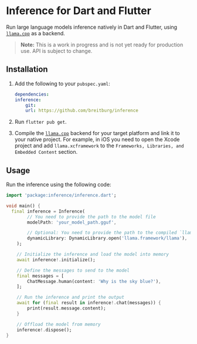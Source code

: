 # Inference for Dart and Flutter

Run large language models inference natively in Dart and Flutter, using [`llama.cpp`](https://github.com/ggml-org/llama.cpp) as a backend.

> **Note:** This is a work in progress and is not yet ready for production use. API is subject to change.

## Installation

1. Add the following to your `pubspec.yaml`:
    ```yaml
    dependencies:
    inference:
        git:
        url: https://github.com/breitburg/inference
    ```

2. Run `flutter pub get`.

3. Compile the [`llama.cpp`](https://github.com/ggml-org/llama.cpp) backend for your target platform and link it to your native project. For example, in iOS you need to open the Xcode project and add `llama.xcframework` to the `Frameworks, Libraries, and Embedded Content` section.

## Usage

Run the inference using the following code:

```dart
import 'package:inference/inference.dart';

void main() {
  final inference = Inference(
        // You need to provide the path to the model file
        modelPath: 'your_model_path.gguf',

        // Optional: You need to provide the path to the compiled `llama.cpp` backend for your target platform
        dynamicLibrary: DynamicLibrary.open('llama.framework/llama'),
    );

    // Initialize the inference and load the model into memory
    await inference!.initialize();

    // Define the messages to send to the model
    final messages = [
        ChatMessage.human(content: 'Why is the sky blue?'),
    ];

    // Run the inference and print the output
    await for (final result in inference!.chat(messages)) {
        print(result.message.content);
    }

    // Offload the model from memory
    inference!.dispose();
}
```
